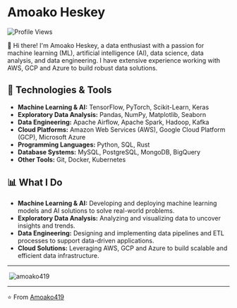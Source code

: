 # Amoako Heskey
![Profile Views](https://komarev.com/ghpvc/?username=Amoako419&color=blue)

👋 Hi there! I'm Amoako Heskey, a data enthusiast with a passion for machine learning (ML), artificial intelligence (AI), data science, data analysis, and data engineering. I have extensive experience working with AWS, GCP and Azure to build robust data solutions.

## 🔧 Technologies & Tools

- **Machine Learning & AI:** TensorFlow, PyTorch, Scikit-Learn, Keras
- **Exploratory Data Analysis:** Pandas, NumPy, Matplotlib, Seaborn
- **Data Engineering:** Apache Airflow, Apache Spark, Hadoop, Kafka
- **Cloud Platforms:** Amazon Web Services (AWS), Google Cloud Platform (GCP), Microsoft Azure
- **Programming Languages:** Python, SQL, Rust
- **Database Systems:** MySQL, PostgreSQL, MongoDB, BigQuery
- **Other Tools:** Git, Docker, Kubernetes

## 📊 What I Do

- **Machine Learning & AI:** Developing and deploying machine learning models and AI solutions to solve real-world problems.
- **Exploratory Data Analysis:** Analyzing and visualizing data to uncover insights and trends.
- **Data Engineering:** Designing and implementing data pipelines and ETL processes to support data-driven applications.
- **Cloud Solutions:** Leveraging AWS, GCP and Azure to build scalable and efficient data infrastructure.

---



<p>&nbsp;<img align="center" src="https://github-readme-stats.vercel.app/api?username=amoako419&show_icons=true&locale=en" alt="amoako419" /></p>

---
⭐️ From [Amoako419](https://github.com/Amoako419)
